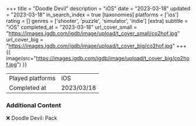 +++
title = "Doodle Devil"
description = "iOS"
date = "2023-03-18"
updated = "2023-03-18"
in_search_index = true
[taxonomies]
platforms = ['ios']
rating = []
genres = ['shooter', 'puzzle', 'simulator', 'indie']
[extra]
subtitle = "iOS"
completed_at = "2023-03-18"
url_cover_small = "https://images.igdb.com/igdb/image/upload/t_cover_small/co2hof.jpg"
url_cover_big = "https://images.igdb.com/igdb/image/upload/t_cover_big/co2hof.jpg"
+++
{{ image(src="https://images.igdb.com/igdb/image/upload/t_cover_big/co2hof.jpg") }}

|              |            |
| ------------ | ---------- |
| Played platforms    | iOS |
| Completed at | 2023/03/18 |



### Additional Content


❌ Doodle Devil: Pack
